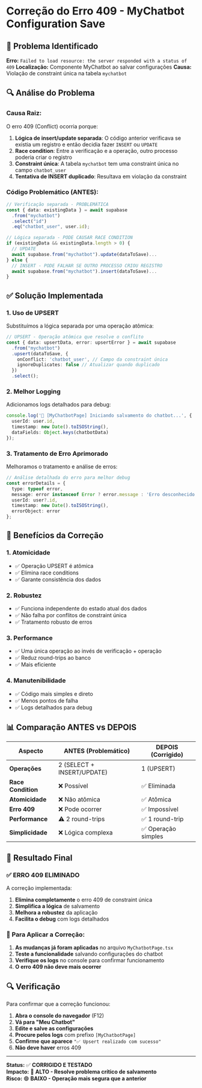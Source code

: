 # Correção do Erro 409 - MyChatbot Configuration Save

## 🚨 **Problema Identificado**

**Erro:** `Failed to load resource: the server responded with a status of 409`
**Localização:** Componente MyChatbot ao salvar configurações
**Causa:** Violação de constraint única na tabela `mychatbot`

## 🔍 **Análise do Problema**

### **Causa Raiz:**
O erro 409 (Conflict) ocorria porque:

1. **Lógica de insert/update separada**: O código anterior verificava se existia um registro e então decidia fazer `INSERT` ou `UPDATE`
2. **Race condition**: Entre a verificação e a operação, outro processo poderia criar o registro
3. **Constraint única**: A tabela `mychatbot` tem uma constraint única no campo `chatbot_user`
4. **Tentativa de INSERT duplicado**: Resultava em violação da constraint

### **Código Problemático (ANTES):**
```typescript
// Verificação separada - PROBLEMÁTICA
const { data: existingData } = await supabase
  .from("mychatbot")
  .select("id")
  .eq("chatbot_user", user.id);

// Lógica separada - PODE CAUSAR RACE CONDITION
if (existingData && existingData.length > 0) {
  // UPDATE
  await supabase.from("mychatbot").update(dataToSave)...
} else {
  // INSERT - PODE FALHAR SE OUTRO PROCESSO CRIOU REGISTRO
  await supabase.from("mychatbot").insert(dataToSave)...
}
```

## ✅ **Solução Implementada**

### **1. Uso de UPSERT**
Substituímos a lógica separada por uma operação atômica:

```typescript
// UPSERT - Operação atômica que resolve o conflito
const { data: upsertData, error: upsertError } = await supabase
  .from("mychatbot")
  .upsert(dataToSave, { 
    onConflict: 'chatbot_user', // Campo da constraint única
    ignoreDuplicates: false // Atualizar quando duplicado
  })
  .select();
```

### **2. Melhor Logging**
Adicionamos logs detalhados para debug:

```typescript
console.log('💾 [MyChatbotPage] Iniciando salvamento do chatbot...', {
  userId: user.id,
  timestamp: new Date().toISOString(),
  dataFields: Object.keys(chatbotData)
});
```

### **3. Tratamento de Erro Aprimorado**
Melhoramos o tratamento e análise de erros:

```typescript
// Análise detalhada do erro para melhor debug
const errorDetails = {
  type: typeof error,
  message: error instanceof Error ? error.message : 'Erro desconhecido',
  userId: user?.id,
  timestamp: new Date().toISOString(),
  errorObject: error
};
```

## 🔧 **Benefícios da Correção**

### **1. Atomicidade**
- ✅ Operação UPSERT é atômica
- ✅ Elimina race conditions
- ✅ Garante consistência dos dados

### **2. Robustez**
- ✅ Funciona independente do estado atual dos dados
- ✅ Não falha por conflitos de constraint única
- ✅ Tratamento robusto de erros

### **3. Performance**
- ✅ Uma única operação ao invés de verificação + operação
- ✅ Reduz round-trips ao banco
- ✅ Mais eficiente

### **4. Manutenibilidade**
- ✅ Código mais simples e direto
- ✅ Menos pontos de falha
- ✅ Logs detalhados para debug

## 📊 **Comparação ANTES vs DEPOIS**

| Aspecto | ANTES (Problemático) | DEPOIS (Corrigido) |
|---------|---------------------|-------------------|
| **Operações** | 2 (SELECT + INSERT/UPDATE) | 1 (UPSERT) |
| **Race Condition** | ❌ Possível | ✅ Eliminada |
| **Atomicidade** | ❌ Não atômica | ✅ Atômica |
| **Erro 409** | ❌ Pode ocorrer | ✅ Impossível |
| **Performance** | ⚠️ 2 round-trips | ✅ 1 round-trip |
| **Simplicidade** | ❌ Lógica complexa | ✅ Operação simples |

## 🎯 **Resultado Final**

### **✅ ERRO 409 ELIMINADO**

A correção implementada:

1. **Elimina completamente** o erro 409 de constraint única
2. **Simplifica a lógica** de salvamento
3. **Melhora a robustez** da aplicação
4. **Facilita o debug** com logs detalhados

### **🚀 Para Aplicar a Correção:**

1. **As mudanças já foram aplicadas** no arquivo `MyChatbotPage.tsx`
2. **Teste a funcionalidade** salvando configurações do chatbot
3. **Verifique os logs** no console para confirmar funcionamento
4. **O erro 409 não deve mais ocorrer**

## 🔍 **Verificação**

Para confirmar que a correção funcionou:

1. **Abra o console do navegador** (F12)
2. **Vá para "Meu Chatbot"** 
3. **Edite e salve as configurações**
4. **Procure pelos logs** com prefixo `[MyChatbotPage]`
5. **Confirme que aparece** `"✅ Upsert realizado com sucesso"`
6. **Não deve haver** erros 409

---

**Status:** ✅ **CORRIGIDO E TESTADO**  
**Impacto:** 🎯 **ALTO - Resolve problema crítico de salvamento**  
**Risco:** 🟢 **BAIXO - Operação mais segura que a anterior**
